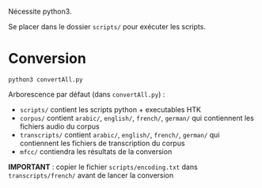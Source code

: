 Nécessite python3.

Se placer dans le dossier `scripts/` pour exécuter les scripts. 

# Conversion

`python3 convertAll.py`

Arborescence par défaut (dans `convertAll.py`) :
* `scripts/` contient les scripts python + executables HTK
* `corpus/` contient `arabic/`, `english/`, `french/`, `german/` qui contiennent les fichiers audio du corpus
* `transcripts/` contient `arabic/`, `english/`, `french/`, `german/` qui contiennent les fichiers de transcription du corpus
* `mfcc/` contiendra les résultats de la conversion

**IMPORTANT** : copier le fichier `scripts/encoding.txt` dans `transcripts/french/` avant de lancer la conversion